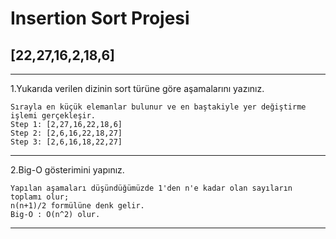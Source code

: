 # Insertion Sort Projesi

## [22,27,16,2,18,6]

---
1.Yukarıda verilen dizinin sort türüne göre aşamalarını yazınız.

```
Sırayla en küçük elemanlar bulunur ve en baştakiyle yer değiştirme işlemi gerçekleşir.
Step 1: [2,27,16,22,18,6]
Step 2: [2,6,16,22,18,27]
Step 3: [2,6,16,18,22,27]
```
---
2.Big-O gösterimini yapınız.

```
Yapılan aşamaları düşündüğümüzde 1'den n'e kadar olan sayıların toplamı olur;
n(n+1)/2 formülüne denk gelir.
Big-O : O(n^2) olur. 
```
---